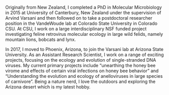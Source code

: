 Originally from New Zealand, I completed a PhD in Molecular Microbiology in 2015 at University of Canterbury, New Zealand
under the supervision of Arvind Varsani and then followed on to take a postdoctoral researcher position in the VandeWoude lab at Colorado State University in Colorado CSU.
At CSU, I work on a large interdisciplinary NSF funded project investigating feline retrovirus molecular ecology in large wild felids, namely mountain lions, bobcats and lynx.

In 2017, I moved to Phoenix, Arizona, to join the Varsani lab at Arizona State University. As an Assistant Research Scientist, I work on a range of exciting projects, focusing on the ecology and evolution of single-stranded DNA viruses. My current primary projects include “unearthing the honey bee virome and effects of certain viral infections on honey bee behavior” and “Understanding the evolution and ecology of anelloviruses in large species of carnivore”. Being a nature nerd, I love the outdoors and exploring the Arizona desert which is my latest hobby.
 